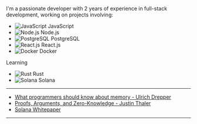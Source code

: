 I'm a passionate developer with 2 years of experience in full-stack development, working on projects involving:
- ![JavaScript](https://upload.wikimedia.org/wikipedia/commons/6/6a/JavaScript-logo.png) JavaScript
- ![Node.js](https://upload.wikimedia.org/wikipedia/commons/6/64/Node.js_logo_2015.svg) Node.js
- ![PostgreSQL](https://upload.wikimedia.org/wikipedia/commons/a/a4/Postgresql_elephant.svg) PostgreSQL
- ![React.js](https://upload.wikimedia.org/wikipedia/commons/a/a7/React-icon.svg) React.js
- ![Docker](https://upload.wikimedia.org/wikipedia/commons/4/43/Docker_logo.png) Docker

Learning
- ![Rust](https://upload.wikimedia.org/wikipedia/commons/d/d5/Rust_programming_language_black_logo.svg) Rust
- ![Solana](https://upload.wikimedia.org/wikipedia/commons/3/39/Solana_logo.svg) Solana



---
- [What programmers should know about memory - Ulrich Drepper](https://people.freebsd.org/~lstewart/articles/cpumemory.pdf)
- [Proofs, Arguments, and Zero-Knowledge - Justin Thaler](https://people.cs.georgetown.edu/jthaler/ProofsArgsAndZK.html)
- [Solana Whitepaper](https://solana.com/solana-whitepaper.pdf)
---

